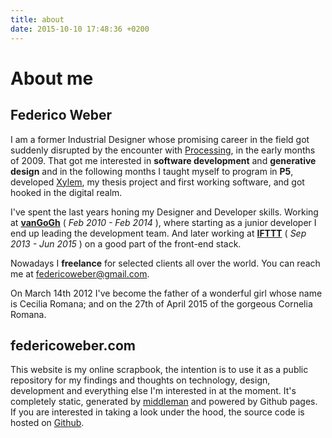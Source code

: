 ```yaml
---
title: about
date: 2015-10-10 17:48:36 +0200
---
```


# About me

## Federico Weber
I am a former Industrial Designer whose promising career in the field got suddenly disrupted by the encounter with [Processing], in the early months of 2009. 
That got me interested in **software development** and **generative design** and in the following months I taught myself to program in **P5**, developed [Xylem], my thesis project and first working software, and got hooked in the digital realm.  

I've spent the last years honing my Designer and Developer skills. 
Working at **[vanGoGh](http://www.vangogh-creative.it/)** ( _Feb 2010 - Feb 2014_ ), where starting as a junior developer I end up leading the development team. 
And later working at **[IFTTT](https://ifttt.com)** ( _Sep 2013 - Jun 2015_ ) on a good part of the front-end stack.

Nowadays I **freelance** for selected clients all over the world. You can reach me at [federicoweber@gmail.com](emailto:federicoweber@gmail.com).

On March 14th 2012 I've become the father of a wonderful girl whose name is Cecilia Romana; and on the 27th of April  2015 of the gorgeous Cornelia Romana.
 
## federicoweber.com
This website is my online scrapbook, the intention is to use it as a public repository for my findings and thoughts on technology, design, development and everything else I'm interested in at the moment.
It's completely static, generated by [middleman](middlemanapp.com) and powered by Github pages. If you are interested in taking a look under the hood, the source code is hosted on [Github](https://github.com/federicoweber/fwd_website/).

[Processing]: http://processing.org
[Xylem]: http://www.behance.net/gallery/Xylem/355757
